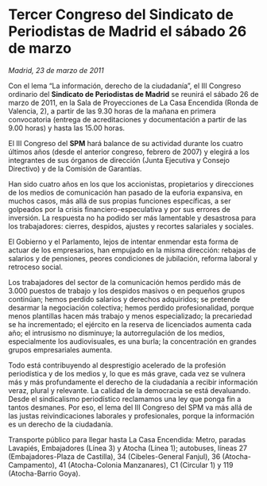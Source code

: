 # Tercer Congreso del Sindicato de Periodistas de Madrid el sábado 26 de marzo

*Madrid, 23 de marzo de 2011*

Con el lema “La información, derecho de la ciudadanía”, el III Congreso ordinario del **Sindicato de Periodistas de Madrid** se reunirá el sábado 26 de marzo de 2011, en la Sala de Proyecciones de La Casa Encendida (Ronda de Valencia, 2), a partir de las 9.30 horas de la mañana en primera convocatoria (entrega de acreditaciones y documentación a partir de las 9.00 horas) y hasta las 15.00 horas.

El III Congreso del **SPM** hará balance de su actividad durante los cuatro últimos años (desde el anterior congreso, febrero de 2007) y elegirá a los integrantes de sus órganos de dirección (Junta Ejecutiva y Consejo Directivo) y de la Comisión de Garantías.

Han sido cuatro años en los que los accionistas, propietarios y direcciones de los medios de comunicación han pasado de la euforia expansiva, en muchos casos, más allá de sus propias funciones específicas, a ser golpeados por la crisis financiero-especulativa y por sus errores de inversión. La respuesta no ha podido ser más lamentable y desastrosa para los trabajadores: cierres, despidos, ajustes y recortes salariales y sociales.

El Gobierno y el Parlamento, lejos de intentar enmendar esta forma de actuar de los empresarios, han empujado en la misma dirección: rebajas de salarios y de pensiones, peores condiciones de jubilación, reforma laboral y retroceso social.

Los trabajadores del sector de la comunicación hemos perdido más de 3.000 puestos de trabajo y los despidos masivos o en pequeños grupos continúan; hemos perdido salarios y derechos adquiridos; se pretende desarmar la negociación colectiva; hemos perdido profesionalidad, porque menos plantillas hacen más trabajo y menos especializado; la precariedad se ha incrementado; el ejército en la reserva de licenciados aumenta cada año; el intrusismo no disminuye; la autorregulación de los medios, especialmente los audiovisuales, es una burla; la concentración en grandes grupos empresariales aumenta.

Todo está contribuyendo al desprestigio acelerado de la profesión periodística y de los medios y, lo que es más grave, cada vez se vulnera más y más profundamente el derecho de la ciudadanía a recibir información veraz, plural y relevante. La calidad de la democracia se está devaluando. Desde el sindicalismo periodístico reclamamos una ley que ponga fin a tantos desmanes. Por eso, el lema del III Congreso del SPM va más allá de las justas reivindicaciones laborales y profesionales, porque la información es un derecho de la ciudadanía.

Transporte público para llegar hasta La Casa Encendida: Metro, paradas Lavapiés, Embajadores (Línea 3) y Atocha (Línea 1); autobuses, líneas 27 (Embajadores-Plaza de Castilla), 34 (Cibeles-General Fanjul), 36 (Atocha-Campamento), 41 (Atocha-Colonia Manzanares), C1 (Circular 1) y 119 (Atocha-Barrio Goya).
